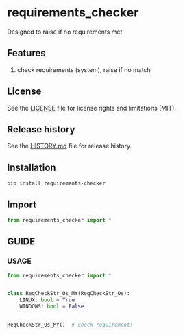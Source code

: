 # requirements_checker
Designed to raise if no requirements met

## Features
1. check requirements (system), raise if no match 

## License
See the [LICENSE](LICENSE) file for license rights and limitations (MIT).


## Release history
See the [HISTORY.md](HISTORY.md) file for release history.


## Installation
```commandline
pip install requirements-checker
```

## Import
```python
from requirements_checker import *
```

## GUIDE
### USAGE

```python
from requirements_checker import *


class ReqCheckStr_Os_MY(ReqCheckStr_Os):
    LINUX: bool = True
    WINDOWS: bool = False


ReqCheckStr_Os_MY()  # check requirement!  
```
